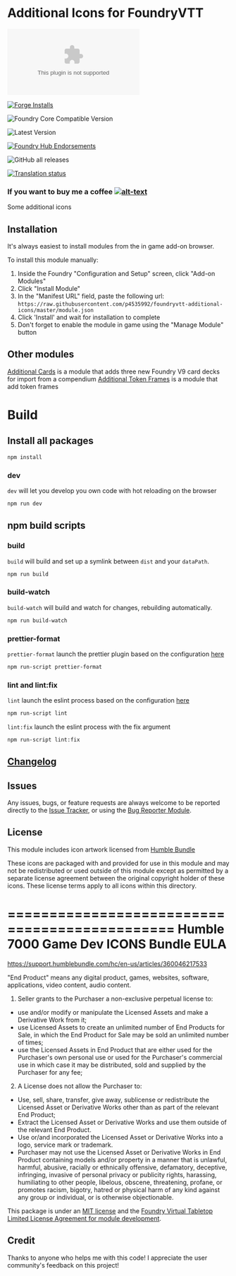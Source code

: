 # Additional Icons for FoundryVTT

![Latest Release Download Count](https://img.shields.io/github/downloads/p4535992/foundryvtt-additional-icons/latest/module.zip?color=2b82fc&label=DOWNLOADS&style=for-the-badge)

[![Forge Installs](https://img.shields.io/badge/dynamic/json?label=Forge%20Installs&query=package.installs&suffix=%25&url=https%3A%2F%2Fforge-vtt.com%2Fapi%2Fbazaar%2Fpackage%2Fadditional-icons&colorB=006400&style=for-the-badge)](https://forge-vtt.com/bazaar#package=additional-icons)

![Foundry Core Compatible Version](https://img.shields.io/badge/dynamic/json.svg?url=https%3A%2F%2Fraw.githubusercontent.com%2Fp4535992%2Ffoundryvtt-additional-icons%2Fmaster%2Fmodule.json&label=Foundry%20Version&query=$.compatibleCoreVersion&colorB=orange&style=for-the-badge)

![Latest Version](https://img.shields.io/badge/dynamic/json.svg?url=https%3A%2F%2Fraw.githubusercontent.com%2Fp4535992%2Ffoundryvtt-additional-icons%2Fmaster%2Fmodule.json&label=Latest%20Release&prefix=v&query=$.version&colorB=red&style=for-the-badge)

[![Foundry Hub Endorsements](https://img.shields.io/endpoint?logoColor=white&url=https%3A%2F%2Fwww.foundryvtt-hub.com%2Fwp-json%2Fhubapi%2Fv1%2Fpackage%2Fadditional-icons%2Fshield%2Fendorsements&style=for-the-badge)](https://www.foundryvtt-hub.com/package/additional-icons/)

![GitHub all releases](https://img.shields.io/github/downloads/p4535992/foundryvtt-additional-icons/total?style=for-the-badge)

[![Translation status](https://weblate.foundryvtt-hub.com/widgets/additional-icons/-/287x66-black.png)](https://weblate.foundryvtt-hub.com/engage/additional-icons/)

### If you want to buy me a coffee [![alt-text](https://img.shields.io/badge/-Patreon-%23ff424d?style=for-the-badge)](https://www.patreon.com/p4535992)

Some additional icons

## Installation

It's always easiest to install modules from the in game add-on browser.

To install this module manually:
1.  Inside the Foundry "Configuration and Setup" screen, click "Add-on Modules"
2.  Click "Install Module"
3.  In the "Manifest URL" field, paste the following url:
`https://raw.githubusercontent.com/p4535992/foundryvtt-additional-icons/master/module.json`
4.  Click 'Install' and wait for installation to complete
5.  Don't forget to enable the module in game using the "Manage Module" button

## Other modules

[Additional Cards](https://github.com/p4535992/foundryvtt-additional-cards) is a module that adds three new Foundry V9 card decks for import from a compendium
[Additional Token Frames](https://github.com/p4535992/foundryvtt-additional-token-frames) is a module that add token frames

# Build

## Install all packages

```bash
npm install
```

### dev

`dev` will let you develop you own code with hot reloading on the browser

```bash
npm run dev
```

## npm build scripts

### build

`build` will build and set up a symlink between `dist` and your `dataPath`.

```bash
npm run build
```

### build-watch

`build-watch` will build and watch for changes, rebuilding automatically.

```bash
npm run build-watch
```

### prettier-format

`prettier-format` launch the prettier plugin based on the configuration [here](./.prettierrc)

```bash
npm run-script prettier-format
```

### lint and lint:fix

`lint` launch the eslint process based on the configuration [here](./.eslintrc.json)

```bash
npm run-script lint
```

`lint:fix` launch the eslint process with the fix argument

```bash
npm run-script lint:fix
```

## [Changelog](./CHANGELOG.md)

## Issues

Any issues, bugs, or feature requests are always welcome to be reported directly to the [Issue Tracker](https://github.com/p4535992/foundryvtt-additional-cards/issues ), or using the [Bug Reporter Module](https://foundryvtt.com/packages/bug-reporter/).

## License

This module includes icon artwork licensed from [Humble Bundle](https://support.humblebundle.com/hc/en-us/articles/360046217533) 

These icons are packaged with and provided for use in this module and may not be redistributed or used outside of this module except as permitted by a separate license agreement between the original copyright holder of these icons. These license terms apply to all icons within this directory.

==============================================
Humble 7000 Game Dev ICONS Bundle EULA
==============================================

https://support.humblebundle.com/hc/en-us/articles/360046217533

"End Product" means any digital product, games, websites, software, applications, video content, audio content.

1. Seller grants to the Purchaser a non-exclusive perpetual license to:
- use and/or modify or manipulate the Licensed Assets and make a Derivative Work from it;
- use Licensed Assets to create an unlimited number of End Products for Sale, in which the End Product for Sale may be sold an unlimited number of times;
- use the Licensed Assets in End Product that are either used for the Purchaser's own personal use or used for the Purchaser's commercial use in which case it may be distributed, sold and supplied by the Purchaser for any fee;

2. A License does not allow the Purchaser to:
- Use, sell, share, transfer, give away, sublicense or redistribute the Licensed Asset or Derivative Works other than as part of the relevant End Product;
- Extract the Licensed Asset or Derivative Works and use them outside of the relevant End Product.
- Use or/and incorporated the Licensed Asset or Derivative Works into a logo, service mark or trademark.
- Purchaser may not use the Licensed Asset or Derivative Works in End Product containing models and/or property in a manner that is unlawful, harmful, abusive, racially or ethnically offensive, defamatory, deceptive, infringing, invasive of personal privacy or publicity rights, harassing, humiliating to other people, libelous, obscene, threatening, profane, or promotes racism, bigotry, hatred or physical harm of any kind against any group or individual, or is otherwise objectionable.

This package is under an [MIT license](LICENSE) and the [Foundry Virtual Tabletop Limited License Agreement for module development](https://foundryvtt.com/article/license/).

## Credit

Thanks to anyone who helps me with this code! I appreciate the user community's feedback on this project!
